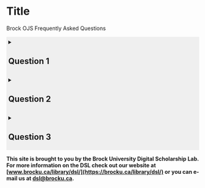 <style>
  .greyback {
    background-color: #eeee;
    padding: 5px;
    cursor: pointer;
  }
  
</style>


# Title
Brock OJS Frequently Asked Questions



<details class="greyback">
  <summary><h2>Question 1</h2></summary>
  <p>Do this by doing that</p>
</details>

<details class="greyback">
  <summary><h2>Question 2</h2></summary>
  <p>Do this by doing that</p>
</details>

<details class="greyback">
  <summary><h2>Question 3</h2></summary>
  <p>Do this by doing that</p>
</details>








  
**This site is brought to you by the Brock University Digital Scholarship Lab.  For more information on the DSL check out our website at [www.brocku.ca/library/dsl/](https://brocku.ca/library/dsl/) or you can e-mail us at dsl@brocku.ca.**  
  




